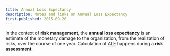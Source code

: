 ```yaml
---
title: Annual Loss Expectancy
description: Notes and links on Annual Loss Expectancy
first-published: 2015-09-20
---
```


In the context of **risk management**, the **annual loss expectancy** is an 
estimate of the monetary damage to the organization, from the realization of 
risks, over the course of one year. Calculation of 
<abbr title="Annual Loss Expectancy">ALE</abbr> happens during a 
**risk assessment**.
